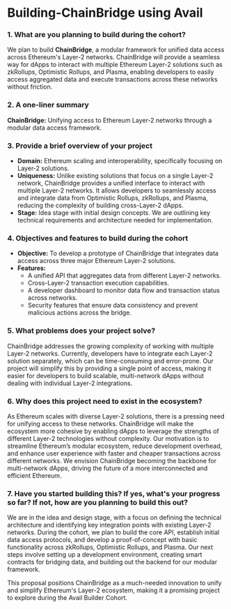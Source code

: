 # Building-ChainBridge using Avail

### 1. What are you planning to build during the cohort?
We plan to build **ChainBridge**, a modular framework for unified data access across Ethereum's Layer-2 networks. ChainBridge will provide a seamless way for dApps to interact with multiple Ethereum Layer-2 solutions such as zkRollups, Optimistic Rollups, and Plasma, enabling developers to easily access aggregated data and execute transactions across these networks without friction.

### 2. A one-liner summary
**ChainBridge:** Unifying access to Ethereum Layer-2 networks through a modular data access framework.

### 3. Provide a brief overview of your project
- **Domain:** Ethereum scaling and interoperability, specifically focusing on Layer-2 solutions.
- **Uniqueness:** Unlike existing solutions that focus on a single Layer-2 network, ChainBridge provides a unified interface to interact with multiple Layer-2 networks. It allows developers to seamlessly access and integrate data from Optimistic Rollups, zkRollups, and Plasma, reducing the complexity of building cross-Layer-2 dApps.
- **Stage:** Idea stage with initial design concepts. We are outlining key technical requirements and architecture needed for implementation.

### 4. Objectives and features to build during the cohort
- **Objective:** To develop a prototype of ChainBridge that integrates data access across three major Ethereum Layer-2 solutions.
- **Features:**
  - A unified API that aggregates data from different Layer-2 networks.
  - Cross-Layer-2 transaction execution capabilities.
  - A developer dashboard to monitor data flow and transaction status across networks.
  - Security features that ensure data consistency and prevent malicious actions across the bridge.

### 5. What problems does your project solve?
ChainBridge addresses the growing complexity of working with multiple Layer-2 networks. Currently, developers have to integrate each Layer-2 solution separately, which can be time-consuming and error-prone. Our project will simplify this by providing a single point of access, making it easier for developers to build scalable, multi-network dApps without dealing with individual Layer-2 integrations.

### 6. Why does this project need to exist in the ecosystem?
As Ethereum scales with diverse Layer-2 solutions, there is a pressing need for unifying access to these networks. ChainBridge will make the ecosystem more cohesive by enabling dApps to leverage the strengths of different Layer-2 technologies without complexity. Our motivation is to streamline Ethereum’s modular ecosystem, reduce development overhead, and enhance user experience with faster and cheaper transactions across different networks. We envision ChainBridge becoming the backbone for multi-network dApps, driving the future of a more interconnected and efficient Ethereum.

### 7. Have you started building this? If yes, what's your progress so far? If not, how are you planning to build this out?
We are in the idea and design stage, with a focus on defining the technical architecture and identifying key integration points with existing Layer-2 networks. During the cohort, we plan to build the core API, establish initial data access protocols, and develop a proof-of-concept with basic functionality across zkRollups, Optimistic Rollups, and Plasma. Our next steps involve setting up a development environment, creating smart contracts for bridging data, and building out the backend for our modular framework.

This proposal positions ChainBridge as a much-needed innovation to unify and simplify Ethereum's Layer-2 ecosystem, making it a promising project to explore during the Avail Builder Cohort.
